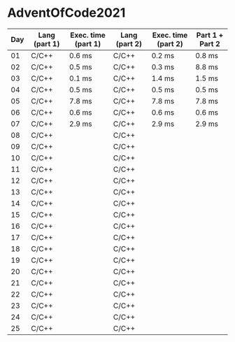 # AdventOfCode2021
| Day       | Lang (**part 1**) | Exec. time (**part 1**)   | Lang (**part 2**) | Exec. time (**part 2**) |  Part 1 + Part 2    |
|-----------|-------------------|---------------------------|-------------------|-------------------------|---------------------|
| 01        | C/C++             | 0\.6 ms                   | C/C++             | 0\.2 ms                 | 0\.8 ms             |
| 02        | C/C++             | 0\.5 ms                   | C/C++             | 0\.3 ms                 | 8\.8 ms             |
| 03        | C/C++             | 0\.1 ms                   | C/C++             | 1\.4 ms                 | 1\.5 ms             |
| 04        | C/C++             | 0\.5 ms                   | C/C++             | 0\.5 ms                 | 0\.5 ms             |
| 05        | C/C++             | 7\.8 ms                   | C/C++             | 7\.8 ms                 | 7\.8 ms             |
| 06        | C/C++             | 0\.6 ms                   | C/C++             | 0\.6 ms                 | 0\.6 ms             |
| 07        | C/C++             | 2\.9 ms                   | C/C++             | 2\.9 ms                 | 2\.9 ms             |
| 08        | C/C++             |                           | C/C++             |                         |                     |
| 09        | C/C++             |                           | C/C++             |                         |                     |
| 10        | C/C++             |                           | C/C++             |                         |                     |
| 11        | C/C++             |                           | C/C++             |                         |                     |
| 12        | C/C++             |                           | C/C++             |                         |                     |
| 13        | C/C++             |                           | C/C++             |                         |                     |
| 14        | C/C++             |                           | C/C++             |                         |                     |
| 15        | C/C++             |                           | C/C++             |                         |                     |
| 16        | C/C++             |                           | C/C++             |                         |                     |
| 17        | C/C++             |                           | C/C++             |                         |                     |
| 18        | C/C++             |                           | C/C++             |                         |                     |
| 19        | C/C++             |                           | C/C++             |                         |                     |
| 20        | C/C++             |                           | C/C++             |                         |                     |
| 21        | C/C++             |                           | C/C++             |                         |                     |
| 22        | C/C++             |                           | C/C++             |                         |                     |
| 23        | C/C++             |                           | C/C++             |                         |                     |
| 24        | C/C++             |                           | C/C++             |                         |                     |
| 25        | C/C++             |                           | C/C++             |                         |                     |